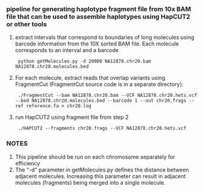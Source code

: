 

### pipeline for generating haplotype fragment file from 10x BAM file that can be used to assemble haplotypes using HapCUT2 or other tools 

1. extract intervals that correspond to boundaries of long molecules using barcode information from the 10X sorted BAM file. Each molecule corresponds to an interval and a barcode

        python getMolecules.py -d 20000 NA12878.chr20.bam NA12878.chr20.molecules.bed
    

2. For each molecule, extract reads that overlap variants using FragmentCut (FragmentCut source code is in a separate directory): 

        ./FragmentCut --bam NA12878.chr20.bam --VCF NA12878.chr20.hets.vcf --bed NA12878.chr20.molecules.bed --barcode 1 --out chr20.frags --ref reference.fa > chr20.log

3. run HapCUT2 using fragment file from step 2 

        ./HAPCUT2 --fragments chr20.frags --VCF NA12878.chr20.hets.vcf 
        
        
        
### NOTES 

1. This pipeline should be run on each chromosome separately for efficiency
2. The "-d" parameter in getMolecules.py defines the distance between adjacent molecules. Increasing this parameter can result in adjacent molecules (fragments) being merged into a single molecule. 
